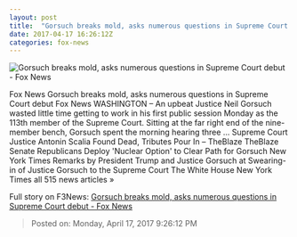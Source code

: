 ```yaml
---
layout: post
title:  "Gorsuch breaks mold, asks numerous questions in Supreme Court debut - Fox News"
date: 2017-04-17 16:26:12Z
categories: fox-news
---
```


![Gorsuch breaks mold, asks numerous questions in Supreme Court debut - Fox News](http://a57.foxnews.com/media2.foxnews.com/BrightCove/694940094001/2017/04/17/0/0/694940094001_5400949295001_5400923430001-vs.jpg?ve=1)

Fox News Gorsuch breaks mold, asks numerous questions in Supreme Court debut Fox News WASHINGTON – An upbeat Justice Neil Gorsuch wasted little time getting to work in his first public session Monday as the 113th member of the Supreme Court. Sitting at the far right end of the nine-member bench, Gorsuch spent the morning hearing three ... Supreme Court Justice Antonin Scalia Found Dead, Tributes Pour In – TheBlaze TheBlaze Senate Republicans Deploy 'Nuclear Option' to Clear Path for Gorsuch New York Times Remarks by President Trump and Justice Gorsuch at Swearing-in of Justice Gorsuch to the Supreme Court The White House New York Times all 515 news articles »


Full story on F3News: [Gorsuch breaks mold, asks numerous questions in Supreme Court debut - Fox News](http://www.f3nws.com/n/jfBjuF)

> Posted on: Monday, April 17, 2017 9:26:12 PM
